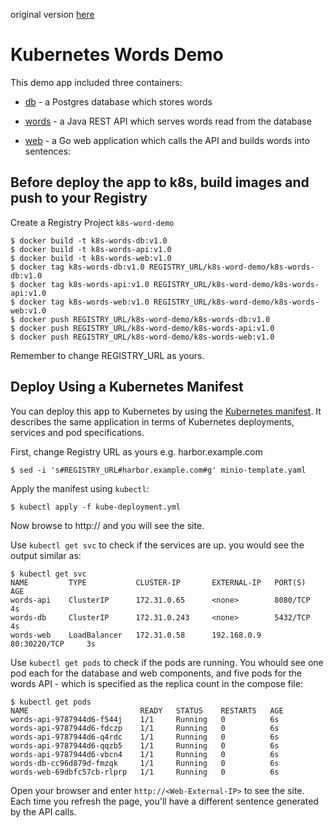 original version [here](https://github.com/gyj0825/k8s-word-demo)

# Kubernetes Words Demo

This demo app included three containers:

- [db](db/Dockerfile) - a Postgres database which stores words

- [words](words/Dockerfile) - a Java REST API which serves words read from the database

- [web](web/Dockerfile) - a Go web application which calls the API and builds words into sentences:


## Before deploy the app to k8s, build images and push to your Registry

Create a Registry Project `k8s-word-demo`

```
$ docker build -t k8s-words-db:v1.0
$ docker build -t k8s-words-api:v1.0
$ docker build -t k8s-words-web:v1.0
$ docker tag k8s-words-db:v1.0 REGISTRY_URL/k8s-word-demo/k8s-words-db:v1.0
$ docker tag k8s-words-api:v1.0 REGISTRY_URL/k8s-word-demo/k8s-words-api:v1.0
$ docker tag k8s-words-web:v1.0 REGISTRY_URL/k8s-word-demo/k8s-words-web:v1.0
$ docker push REGISTRY_URL/k8s-word-demo/k8s-words-db:v1.0
$ docker push REGISTRY_URL/k8s-word-demo/k8s-words-api:v1.0
$ docker push REGISTRY_URL/k8s-word-demo/k8s-words-web:v1.0
```
Remember to change REGISTRY_URL as yours.


## Deploy Using a Kubernetes Manifest

You can deploy this app to Kubernetes by using the [Kubernetes manifest](kube-deployment.yml). It describes the same application in terms of Kubernetes deployments, services and pod specifications.

First, change Registry URL as yours e.g. harbor.example.com
```
$ sed -i 's#REGISTRY_URL#harbor.example.com#g' minio-template.yaml
```

Apply the manifest using `kubectl`:

```shell
$ kubectl apply -f kube-deployment.yml
```

Now browse to http://<Web-External-IP> and you will see the site.

Use `kubectl get svc` to check if the services are up.
you would see the output similar as:
```
$ kubectl get svc
NAME         TYPE           CLUSTER-IP       EXTERNAL-IP   PORT(S)          AGE
words-api    ClusterIP      172.31.0.65      <none>        8080/TCP         4s
words-db     ClusterIP      172.31.0.243     <none>        5432/TCP         4s
words-web    LoadBalancer   172.31.0.58      192.168.0.9   80:30220/TCP     3s
```

Use `kubectl get pods` to check if the pods are running.
You whould see one pod each for the database and web components, and five pods for the words API - which is specified as the replica count in the compose file:

```
$ kubectl get pods
NAME                         READY   STATUS    RESTARTS   AGE
words-api-9787944d6-f544j    1/1     Running   0          6s
words-api-9787944d6-fdczp    1/1     Running   0          6s
words-api-9787944d6-q4rdc    1/1     Running   0          6s
words-api-9787944d6-qqzb5    1/1     Running   0          6s
words-api-9787944d6-vbcn4    1/1     Running   0          6s
words-db-cc96d879d-fmzqk     1/1     Running   0          6s
words-web-69dbfc57cb-rlprp   1/1     Running   0          6s
```

Open your browser and enter `http://<Web-External-IP>` to see the site. Each time you refresh the page, you'll have a different sentence generated by the API calls.
